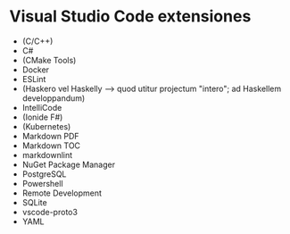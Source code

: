 # Visual Studio Code extensiones

* (C/C++)
* C#
* (CMake Tools)
* Docker
* ESLint
* (Haskero vel Haskelly --> quod utitur projectum "intero"; ad Haskellem developpandum)
* IntelliCode
* (Ionide F#)
* (Kubernetes)
* Markdown PDF
* Markdown TOC
* markdownlint
* NuGet Package Manager
* PostgreSQL
* Powershell
* Remote Development
* SQLite
* vscode-proto3
* YAML
